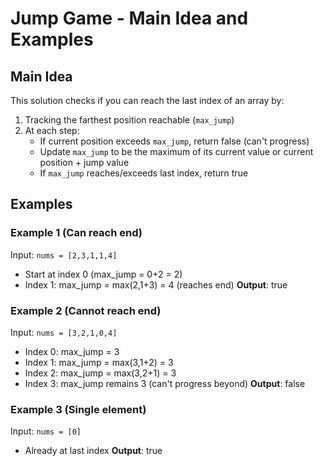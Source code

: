# Jump Game - Main Idea and Examples

## Main Idea

This solution checks if you can reach the last index of an array by:
1. Tracking the farthest position reachable (`max_jump`)
2. At each step:
   - If current position exceeds `max_jump`, return false (can't progress)
   - Update `max_jump` to be the maximum of its current value or current position + jump value
   - If `max_jump` reaches/exceeds last index, return true

## Examples

### Example 1 (Can reach end)
Input: `nums = [2,3,1,1,4]`
- Start at index 0 (max_jump = 0+2 = 2)
- Index 1: max_jump = max(2,1+3) = 4 (reaches end)
**Output**: true

### Example 2 (Cannot reach end)
Input: `nums = [3,2,1,0,4]`
- Index 0: max_jump = 3
- Index 1: max_jump = max(3,1+2) = 3
- Index 2: max_jump = max(3,2+1) = 3
- Index 3: max_jump remains 3 (can't progress beyond)
**Output**: false

### Example 3 (Single element)
Input: `nums = [0]`
- Already at last index
**Output**: true
